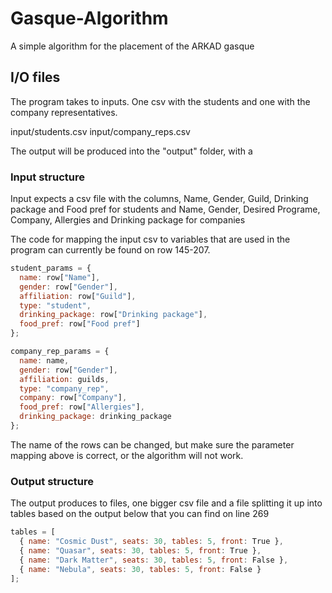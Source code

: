 # Gasque-Algorithm

A simple algorithm for the placement of the ARKAD gasque

## I/O files

The program takes to inputs. One csv with the students and one with the company representatives.

input/students.csv
input/company_reps.csv

The output will be produced into the "output" folder, with a

### Input structure

Input expects a csv file with the columns, Name, Gender, Guild, Drinking package and Food pref for students and Name, Gender, Desired Programe, Company, Allergies and Drinking package for companies

The code for mapping the input csv to variables that are used in the program can currently be found on row 145-207.

```javascript
student_params = {
  name: row["Name"],
  gender: row["Gender"],
  affiliation: row["Guild"],
  type: "student",
  drinking_package: row["Drinking package"],
  food_pref: row["Food pref"]
};

company_rep_params = {
  name: name,
  gender: row["Gender"],
  affiliation: guilds,
  type: "company_rep",
  company: row["Company"],
  food_pref: row["Allergies"],
  drinking_package: drinking_package
};
```

The name of the rows can be changed, but make sure the parameter mapping above is correct, or the algorithm will not work.

### Output structure

The output produces to files, one bigger csv file and a file splitting it up into tables based on the output below that you can find on line 269

```javascript
tables = [
  { name: "Cosmic Dust", seats: 30, tables: 5, front: True },
  { name: "Quasar", seats: 30, tables: 5, front: True },
  { name: "Dark Matter", seats: 30, tables: 5, front: False },
  { name: "Nebula", seats: 30, tables: 5, front: False }
];
```
